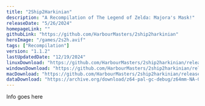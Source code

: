 ```yaml
---
title: "2Ship2Harkinian"
description: "A Recompilation of The Legend of Zelda: Majora's Mask!"
releaseDate: "5/26/2024"
homepageLink: ""
githubLink: "https://github.com/HarbourMasters/2ship2harkinian"
heroImage: "/games/2s2h.avif"
tags: ["Recompilation"]
version: "1.1.2"
lastUpdatedDate: "12/19/2024"
linuxDownload: "https://github.com/HarbourMasters/2ship2harkinian/releases/download/1.1.2/2Ship-Satoko-Charlie-Linux.zip"
windowsDownload: "https://github.com/HarbourMasters/2ship2harkinian/releases/download/1.1.2/2Ship-Satoko-Charlie-Win64.zip"
macDownload: "https://github.com/HarbourMasters/2ship2harkinian/releases/download/1.1.2/2Ship-Satoko-Charlie-Mac.zip"
dataDownload: "https://archive.org/download/z64-pal-gc-debug/z64mm-NA-GC.z64"
---
```


Info goes here